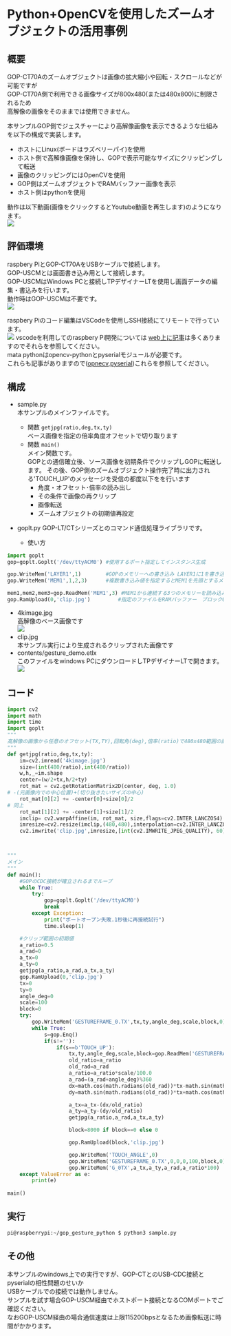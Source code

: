 # Python+OpenCVを使用したズームオブジェクトの活用事例
## 概要
GOP-CT70Aのズームオブジェクトは画像の拡大縮小や回転・スクロールなどが可能ですが  
GOP-CT70A側で利用できる画像サイズが800x480(または480x800)に制限されるため  
高解像の画像をそのままでは使用できません。  

本サンプルGOP側でジェスチャーにより高解像画像を表示できるような仕組みを以下の構成で実装します。    
* ホストにLinux(ボードはラズベリーパイ)を使用  
* ホスト側で高解像画像を保持し、GOPで表示可能なサイズにクリッピングして転送  
* 画像のクリッピングにはOpenCVを使用  
* GOP側はズームオブジェクトでRAMバッファー画像を表示  
* ホスト側はpythonを使用  

動作は以下動画(画像をクリックするとYoutube動画を再生します)のようになります。  
[![](img/python_zoom.jpg)](https://www.youtube.com/watch?v=LMtFu8198e8&ab_channel=GOPChannel)  
## 評価環境  
raspbery PiとGOP-CT70AをUSBケーブルで接続します。  
GOP-USCMとは画面書き込み用として接続します。  
GOP-USCMはWindows PCと接続しTPデザイナーLTを使用し画面データの編集・書込みを行います。  
動作時はGOP-USCMは不要です。  
![](img/connect.jpg)



raspbery Piのコード編集はVSCodeを使用しSSH接続にてリモートで行っています。  
![](img/vscode.jpg)
vscodeを利用してのraspbery Pi開発については [web上に記事](https://www.google.com/search?q=vscode%E3%82%92%E5%88%A9%E7%94%A8%E3%81%97%E3%81%A6%E3%81%AEraspberry+Pi%E9%96%8B%E7%99%BA&rlz=1C1GCEU_jaJP821JP822&sxsrf=APq-WBuTo9K2HTGxFy_9DBxFAhtOaYvwTQ%3A1643343464375&ei=aG7zYbWSFuCFr7wP1O6z8Ao&ved=0ahUKEwi15r-7y9P1AhXgwosBHVT3DK4Q4dUDCA4&oq=vscode%E3%82%92%E5%88%A9%E7%94%A8%E3%81%97%E3%81%A6%E3%81%AEraspbery+Pi%E9%96%8B%E7%99%BA&gs_lcp=Cgdnd3Mtd2l6EAxKBAhBGABKBAhGGABQAFgAYABoAHABeACAAQCIAQCSAQCYAQA&sclient=gws-wiz
)は多くありますのでそれらを参照してください。  
mata
pythonはopencv-pythonとpyserialモジュールが必要です。  
これらも記事がありますので([opnecv](https://www.google.com/search?q=%E3%83%A9%E3%82%BA%E3%83%91%E3%82%A4+opencv+%E3%82%A4%E3%83%B3%E3%82%B9%E3%83%88%E3%83%BC%E3%83%AB&sxsrf=APq-WBsH2Gnpibidv0U68cJcGlFOblOx_A%3A1643343734813&ei=dm_zYeGXMcOJhwPdha2QDA&ved=0ahUKEwjhqrq8zNP1AhXDxGEKHd1CC8IQ4dUDCA4&uact=5&oq=%E3%83%A9%E3%82%BA%E3%83%91%E3%82%A4+opencv+%E3%82%A4%E3%83%B3%E3%82%B9%E3%83%88%E3%83%BC%E3%83%AB&gs_lcp=Cgdnd3Mtd2l6EAMyBQgAEIAEMgUIABCABDIFCAAQgAQyBQgAEIAEMgUIABCABDIGCAAQBxAeMgYIABAHEB4yBggAEAcQHjoHCCMQsAMQJzoHCAAQRxCwAzoECAAQDUoECEEYAEoECEYYAFC2G1iGJmDqLmgCcAJ4AIABsAGIAe0EkgEDNS4xmAEAoAEByAEKwAEB&sclient=gws-wiz),[pyserial](https://www.google.com/search?q=%E3%83%A9%E3%82%BA%E3%83%91%E3%82%A4+pyserial+%E3%82%A4%E3%83%B3%E3%82%B9%E3%83%88%E3%83%BC%E3%83%AB&sxsrf=APq-WBtdqOmHCtKQdPKs3a89wVKx8SIbOw%3A1643343727597&ei=b2_zYYf-I5X7hwPmnLbgBg&oq=razupai+pyserial+%E3%82%A4%E3%83%B3%E3%82%B9%E3%83%88%E3%83%BC%E3%83%AB&gs_lcp=Cgdnd3Mtd2l6EAMYADIHCAAQgAQQBDoHCAAQRxCwAzoHCCMQsAIQJzoECAAQDToGCAAQDRAeOggIABAHEAQQHjoGCAAQBxAeSgQIQRgASgQIRhgAUK0HWMgSYMAcaAFwAngAgAFwiAGsBpIBAzQuNJgBAKABAcgBCsABAQ&sclient=gws-wiz))これらを参照してください。  
## 構成
* sample.py  
本サンプルのメインファイルです。  
    * 関数 ```getjpg(ratio,deg,tx,ty)```  
    ベース画像を指定の倍率角度オフセットで切り取ります
    * 関数 ```main()```  
    メイン関数です。  
    GOPとの通信確立後、ソース画像を初期条件でクリップしGOPに転送します。
    その後、GOP側のズームオブジェクト操作完了時に出力される'TOUCH_UP'のメッセージを受信の都度以下をを行います  
        * 角度・オフセット･倍率の読み出し  
        * その条件で画像の再クリップ
        * 画像転送  
        * ズームオブジェクトの初期値再設定  

* goplt.py
GOP-LT/CTシリーズとのコマンド通信処理ライブラリです。  
    * 使い方  
```python
import goplt
gop=goplt.Goplt('/dev/ttyACM0') #使用するポート指定してインスタンス生成

gop.WriteMem('LAYER1',1)        #GOPのメモリーへの書き込み LAYER1に1を書き込み
gop.WriteMem('MEM1',1,2,3)      #複数書き込み値を指定するとMEM1を先頭とするメモリーに連続書き込み

mem1,mem2,mem3=gop.ReadMem('MEM1',3) #MEM1から連続する3つのメモリーを読み込み
gop.RamUpload(0,'clip.jpg')         #指定のファイルをRAMバッファー　ブロック0に転送
```
* 4kimage.jpg  
    高解像のベース画像です  
    ![](4kimage.jpg)
* clip.jpg  
    本サンプル実行により生成されるクリップされた画像です  
* contents/gesture_demo.etlx  
    このファイルをwindows PCにダウンロードしTPデザイナーLTで開きます。  
    ![](img/tpd_img.jpg)



## コード
```python
import cv2
import math
import time
import goplt
"""
高解像の画像から任意のオフセット(TX,TY),回転角(deg),倍率(ratio)で480x480範囲の画像を切り出しclip.jpgで保存
"""
def getjpg(ratio,deg,tx,ty):
    im=cv2.imread('4kimage.jpg')
    size=(int(480/ratio),int(480/ratio))
    w,h,_=im.shape
    center=(w/2+tx,h/2+ty)
    rot_mat = cv2.getRotationMatrix2D(center, deg, 1.0)
# -(元画像内での中心位置)+(切り抜きたいサイズの中心)
    rot_mat[0][2] += -center[0]+size[0]/2
# 同上 
    rot_mat[1][2] += -center[1]+size[1]/2
    imclip= cv2.warpAffine(im, rot_mat, size,flags=cv2.INTER_LANCZOS4)
    imresize=cv2.resize(imclip,(480,480),interpolation=cv2.INTER_LANCZOS4)
    cv2.imwrite('clip.jpg',imresize,[int(cv2.IMWRITE_JPEG_QUALITY), 60])



"""
メイン
"""
def main():
    #GOPのCDC接続が確立されるまでループ
    while True:
        try:
            gop=goplt.Goplt('/dev/ttyACM0')
            break
        except Exception:
            print("ポートオープン失敗.1秒後に再接続試行")
            time.sleep(1)

    #クリップ範囲の初期値
    a_ratio=0.5
    a_rad=0
    a_tx=0
    a_ty=0
    getjpg(a_ratio,a_rad,a_tx,a_ty)
    gop.RamUpload(0,'clip.jpg')
    tx=0
    ty=0
    angle_deg=0
    scale=100
    block=0
    try:
        gop.WriteMem('GESTUREFRAME_0.TX',tx,ty,angle_deg,scale,block,0)
        while True:
            s=gop.Enq()
            if(s!=''):
                if(s==b'TOUCH_UP'):
                    tx,ty,angle_deg,scale,block=gop.ReadMem('GESTUREFRAME_0.TX',5) 
                    old_ratio=a_ratio
                    old_rad=a_rad
                    a_ratio=a_ratio*scale/100.0
                    a_rad=(a_rad+angle_deg)%360
                    dx=math.cos(math.radians(old_rad))*tx-math.sin(math.radians(old_rad))*ty
                    dy=math.sin(math.radians(old_rad))*tx+math.cos(math.radians(old_rad))*ty

                    a_tx=a_tx-(dx/old_ratio)
                    a_ty=a_ty-(dy/old_ratio)
                    getjpg(a_ratio,a_rad,a_tx,a_ty)

                    block=8000 if block==0 else 0

                    gop.RamUpload(block,'clip.jpg')

                    gop.WriteMem('TOUCH_ANGLE',0)
                    gop.WriteMem('GESTUREFRAME_0.TX',0,0,0,100,block,0)
                    gop.WriteMem('G_0TX',a_tx,a_ty,a_rad,a_ratio*100)
    except ValueError as e:
        print(e)
               
main()

```

## 実行
```sh
pi@raspberrypi:~/gop_gesture_python $ python3 sample.py 
```

## その他
本サンプルのwindows上での実行ですが、GOP-CTとのUSB-CDC接続とpyserialの相性問題のせいか  
USBケーブルでの接続では動作しません。  
サンプルを試す場合GOP-USCM経由でホストポート接続となるCOMポートでご確認ください。  
なおGOP-USCM経由の場合通信速度は上限115200bpsとなるため画像転送に時間がかかります。  
